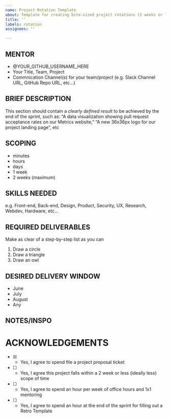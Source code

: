 ```yaml
---
name: Project Rotation Template
about: Template for creating bite-sized project rotations (2 weeks or less)
title: ''
labels: rotation
assignees: ''

---
```


## MENTOR
- @YOUR_GITHUB_USERNAME_HERE
- Your Title, Team, Project
- Commnication Channel(s) for your team/project (e.g. Slack Channel URL, GitHub Repo URL, etc...)

## BRIEF DESCRIPTION
This section should contain a *clearly defined result* to be achieved by the end of the sprint, such as:
“A data visualization showing pull request acceptance rates on our Metrics website,” “A new 36x36px logo for our project landing page”, etc

## SCOPING
- minutes
- hours
- days
- 1 week
- 2 weeks (maximum)

## SKILLS NEEDED
e.g. Front-end, Back-end, Design, Product, Security, UX, Research, Webdev, Hardware, etc...

## REQUIRED DELIVERABLES
Make as clear of a step-by-step list as you can
1. Draw a circle
2. Draw a triangle
3. Draw an owl

## DESIRED DELIVERY WINDOW
- June
- July
- August
- Any

## NOTES/INSPO

# ACKNOWLEDGEMENTS
- [X] - Yes, I agree to spend file a project proposal ticket
- [ ] - Yes, I agree this project falls within a 2 week or less (ideally less) scope of time
- [ ] - Yes, I agree to spend an hour per week of office hours and 1x1 mentoring
- [ ] - Yes, I agree to spend an hour at the end of the sprint for filling out a Retro Template
